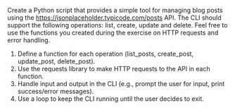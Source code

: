 Create a Python script that provides a simple tool for managing blog posts using the https://jsonplaceholder.typicode.com/posts API. The CLI should support the following operations: list, create, update and delete. Feel free to use the functions you created during the exercise on HTTP requests and error handling.

1. Define a function for each operation (list_posts, create_post, update_post, delete_post).
2. Use the requests library to make HTTP requests to the API in each function.
3. Handle input and output in the CLI (e.g., prompt the user for input, print success/error messages).
4. Use a loop to keep the CLI running until the user decides to exit.